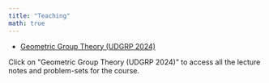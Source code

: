 ```yaml
---
title: "Teaching"
math: true
---
```


- <a href="https://maltreanungkur.github.io/web/teaching/udgrp/" target="_self">Geometric Group Theory (UDGRP 2024)</a>

Click on "Geometric Group Theory (UDGRP 2024)" to access all the lecture notes and problem-sets for the course.

